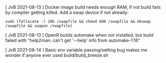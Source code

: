 [ JvB 2021-08-13 ] Docker image build needs enough RAM, if not build fails by compiler getting killed. 
 Add a swap device if not already: 
 ```
 sudo (fallocate -l 10G /swapfile && chmod 600 /swapfile && mkswap /swapfile && swapon /swapfile)
 ```
[ JvB 2021-08-13 ] OpenR builds automake when not installed, but build failed with "help2man: can't get '--help' info from automake-1.16"
 
[ JvB 2021-08-14 ] Basic env variable passing/setting bug makes me wonder if anyone ever used build/build_breeze.sh 

